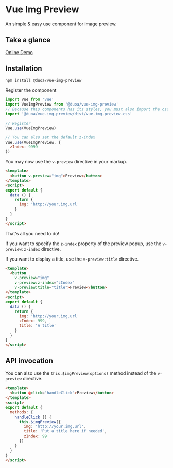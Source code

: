 
# Vue Img Preview

An simple & easy use component for image preview.

## Take a glance

<a href="https://duoani.github.io/vue-img-preview/index.html" target="_blank">Online Demo</a>

## Installation

```bash
npm install @duoa/vue-img-preview
```

Register the component

```js
import Vue from 'vue'
import VueImgPreview from '@duoa/vue-img-preview'
// Because this components has its styles, you must also import the css file.
import '@duoa/vue-img-preview/dist/vue-img-preview.css'

// Register
Vue.use(VueImgPreview)

// You can also set the default z-index
Vue.use(VueImgPreview, {
  zIndex: 9999
})
```

You may now use the `v-preview` directive in your markup.

```html
<template>
  <button v-preview="img">Preview</button>
</template>
<script>
export default {
  data () {
    return {
      img: 'http://your.img.url'
    }
  }
}
</script>
```

That's all you need to do!

If you want to specify the `z-index` property of the preview popup, use the `v-preview:z-index` directive.

If you want to display a title, use the `v-preview:title` directive.

```html
<template>
  <button
    v-preview="img"
    v-preview:z-index="zIndex"
    v-preview:title="title">Preview</button>
</template>
<script>
export default {
  data () {
    return {
      img: 'http://your.img.url'
      zIndex: 999,
      title: 'A title'
    }
  }
}
</script>
```

## API invocation

You can also use the `this.$imgPreview(options)` method instead of the `v-preview` directive.

```html
<template>
  <button @click="handleClick">Preview</button>
</template>
<script>
export default {
  methods: {
    handleClick () {
      this.$imgPreview({
        img: 'http://your.img.url',
        title: 'Put a title here if needed',
        zIndex: 99
      })
    }
  }
}
</script>
```